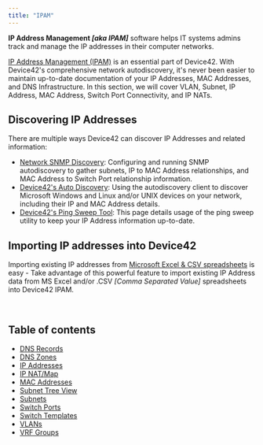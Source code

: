 ```yaml
---
title: "IPAM"
---
```


**IP Address Management _\[aka IPAM\]_** software helps IT systems admins track and manage the IP addresses in their computer networks.

[IP Address Management (IPAM)](https://www.device42.com/features/ip-address-management/) is an essential part of Device42. With Device42's comprehensive network autodiscovery, it's never been easier to maintain up-to-date documentation of your IP Addresses, MAC Addresses, and DNS Infrastructure. In this section, we will cover VLAN, Subnet, IP Address, MAC Address, Switch Port Connectivity, and IP NATs.

## Discovering IP Addresses

There are multiple ways Device42 can discover IP Addresses and related information:

- [Network SNMP Discovery](auto-discovery/network-auto-discovery.md): Configuring and running SNMP autodiscovery to gather subnets, IP to MAC Address relationships, and MAC Address to Switch Port relationship information.
- [Device42's Auto Discovery](auto-discovery/windows-and-hyper-v-auto-discovery.md): Using the autodiscovery client to discover Microsoft Windows and Linux and/or UNIX devices on your network, including their IP and MAC Address details.
- [Device42's Ping Sweep Tool](auto-discovery/d42-ping-sweep.md): This page details usage of the ping sweep utility to keep your IP Address information up-to-date.

## Importing IP addresses into Device42

Importing existing IP addresses from [Microsoft Excel & CSV spreadsheets](getstarted/importing-data-from-existing-spreadsheets.md) is easy - Take advantage of this powerful feature to import existing IP Address data from MS Excel and/or .CSV _\[Comma Separated Value\]_ spreadsheets into Device42 IPAM.

 


## Table of contents

- [DNS Records](infrastructure-management/ipam/dns-records.md)
- [DNS Zones](infrastructure-management/ipam/dns-zones.md)
- [IP Addresses](infrastructure-management/ipam/ip-addresses.md)
- [IP NAT/Map](infrastructure-management/ipam/ip-nat-map.md)
- [MAC Addresses](infrastructure-management/ipam/mac-addresses.md)
- [Subnet Tree View](infrastructure-management/ipam/subnet-tree-view.md)
- [Subnets](infrastructure-management/ipam/subnets.md)
- [Switch Ports](infrastructure-management/ipam/switch-ports.md)
- [Switch Templates](infrastructure-management/ipam/switch-templates.md)
- [VLANs](infrastructure-management/ipam/vlans.md)
- [VRF Groups](infrastructure-management/ipam/vrf-groups.md)